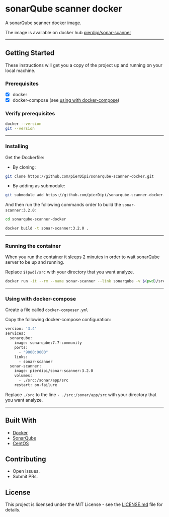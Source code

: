 # sonarQube scanner docker

A sonarQube scanner docker image.

The image is available on docker hub [pierdipi/sonar-scanner](https://hub.docker.com/r/pierdipi/sonar-scanner)

---

## Getting Started

These instructions will get you a copy of the project up and running on your local machine.

### Prerequisites

- [x] docker
- [x] docker-compose (see [using with docker-compose](#using-with-docker-compose))

### Verify prerequisites

```bash
docker --version
git --version
```


---


### Installing

Get the Dockerfile:

* By cloning: 
```bash 
git clone https://github.com/pierDipi/sonarqube-scanner-docker.git
```
* By adding as submodule:
```bash 
git submodule add https://github.com/pierDipi/sonarqube-scanner-docker.git
```
And then run the following commands order to build the `sonar-scanner:3.2.0`:

```bash
cd sonarqube-scanner-docker

docker build -t sonar-scanner:3.2.0 .
```

---

### Running the container

When you run the container it sleeps 2 minutes 
in order to wait sonarQube server to be up and running.

Replace `$(pwd)/src` with your directory that you want analyze.

```bash
docker run -it --rm --name sonar-scanner --link sonarqube -v $(pwd)/src:/sonar/app/src sonar-scanner:3.2.0
```


---



### Using with docker-compose

Create a file called `docker-composer.yml`

Copy the following docker-compose configuration:

```dockerfile
version: '3.4'
services:
  sonarqube:
    image: sonarqube:7.7-community
    ports:
      - "9000:9000"
    links:
      - sonar-scanner
  sonar-scanner:
    image: pierdipi/sonar-scanner:3.2.0
    volumes:
      - ./src:/sonar/app/src
    restart: on-failure
```

Replace `./src` to the line `- ./src:/sonar/app/src` with your directory that you want analyze.


---



## Built With

* [Docker](https://www.docker.com/)
* [SonarQube](https://www.sonarqube.org/)
* [CentOS](https://www.centos.org/)

## Contributing

* Open issues.
* Submit PRs.

## License

This project is licensed under the MIT License - see the [LICENSE.md](LICENSE.md) file for details.

